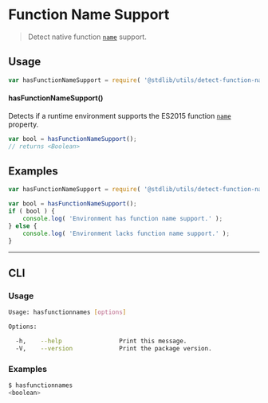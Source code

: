 # Function Name Support

> Detect native function [`name`][function-name] support.


<!-- <usage> -->

## Usage

``` javascript
var hasFunctionNameSupport = require( '@stdlib/utils/detect-function-name-support' );
```

#### hasFunctionNameSupport()

Detects if a runtime environment supports the ES2015 function [`name`][function-name] property.

``` javascript
var bool = hasFunctionNameSupport();
// returns <Boolean>
```

<!-- </usage> -->


<!-- <examples> -->

## Examples

``` javascript
var hasFunctionNameSupport = require( '@stdlib/utils/detect-function-name-support' );

var bool = hasFunctionNameSupport();
if ( bool ) {
    console.log( 'Environment has function name support.' );
} else {
    console.log( 'Environment lacks function name support.' );
}
```

<!-- </examples> -->


<!-- <cli> -->

---

## CLI

<!-- <usage> -->

### Usage

``` bash
Usage: hasfunctionnames [options]

Options:

  -h,    --help                Print this message.
  -V,    --version             Print the package version.
```

<!-- </usage> -->

<!-- <examples> -->

### Examples

``` bash
$ hasfunctionnames
<boolean>
```

<!-- </examples> -->

<!-- </cli> -->


<!-- <links> -->

[function-name]: https://developer.mozilla.org/en-US/docs/Web/JavaScript/Reference/Global_Objects/Function/name

<!-- </links> -->
